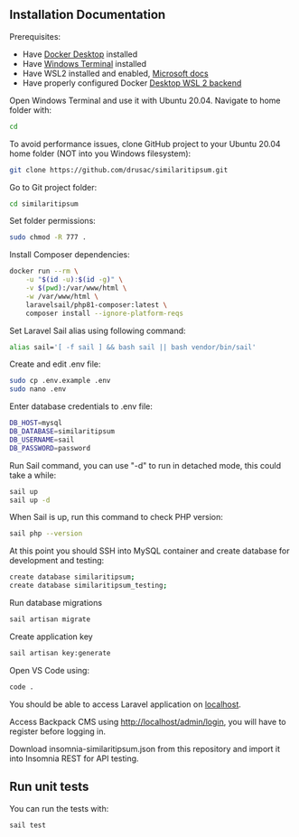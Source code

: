 ## Installation Documentation

Prerequisites:
- Have [Docker Desktop](https://www.docker.com/products/docker-desktop) installed
- Have [Windows Terminal](https://www.microsoft.com/en-us/p/windows-terminal/9n0dx20hk701?rtc=1&activetab=pivot:overviewtab) installed
- Have WSL2 installed and enabled, [Microsoft docs](https://docs.microsoft.com/en-us/windows/wsl/install)
- Have properly configured Docker [Desktop WSL 2 backend](https://docs.docker.com/desktop/windows/wsl/)

Open Windows Terminal and use it with Ubuntu 20.04. Navigate to home folder with:

```bash
cd
```

To avoid performance issues, clone GitHub project to your Ubuntu 20.04 home folder (NOT into you Windows filesystem):

```bash
git clone https://github.com/drusac/similaritipsum.git
```

Go to Git project folder:
```bash
cd similaritipsum
```

Set folder permissions:
```bash
sudo chmod -R 777 .
```

Install Composer dependencies:
```bash
docker run --rm \
    -u "$(id -u):$(id -g)" \
    -v $(pwd):/var/www/html \
    -w /var/www/html \
    laravelsail/php81-composer:latest \
    composer install --ignore-platform-reqs

```

Set Laravel Sail alias using following command:
```bash
alias sail='[ -f sail ] && bash sail || bash vendor/bin/sail'
```

Create and edit .env file:
```bash
sudo cp .env.example .env
sudo nano .env
```

Enter database credentials to .env file:
```bash
DB_HOST=mysql
DB_DATABASE=similaritipsum
DB_USERNAME=sail
DB_PASSWORD=password
```

Run Sail command, you can use "-d" to run in detached mode, this could take a while:
```bash
sail up
sail up -d
```

When Sail is up, run this command to check PHP version:
```bash
sail php --version
```

At this point you should SSH into MySQL container and create database for development and testing:
```bash
create database similaritipsum;
create database similaritipsum_testing;
```

Run database migrations
```bash
sail artisan migrate
```

Create application key
```bash
sail artisan key:generate
```

Open VS Code using:
```bash
code .
```

You should be able to access Laravel application on [localhost](http://localhost/).

Access Backpack CMS using [http://localhost/admin/login](http://localhost/admin/login), you will have to register before logging in.

Download insomnia-similaritipsum.json from this repository and import it into Insomnia REST for API testing.

## Run unit tests

You can run the tests with:

```bash
sail test
```